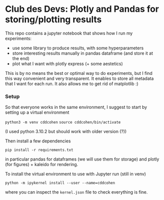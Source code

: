 # Club des Devs: Plotly and Pandas for storing/plotting results

This repo contains a jupyter notebook that shows how I run my experiments:
- use some library to produce results, with some hyperparameters
- store interesting results manually in pandas dataframe (and store it at the end)
- plot what I want with plotly express (+ some aestetics)

This is by no means the best or optimal way to do experiments, but I find this way convenient and very transparent. It enables to store all metadata that I want for each run. It also allows me to get rid of matplotlib :)

### Setup

So that everyone works in the same environment, I suggest to start by setting up a virtual environment

`python3 -m venv cddcohen`
`source cddcohen/bin/activate`

(I used python 3.10.2 but should work with older version (?))

Then install a few dependencies

`pip install -r requirements.txt`

in particular pandas for dataframes (we will use them for storage) and plotly (for figures) + kaleido for rendering.

To install the virtual environment to use with Jupyter run (still in venv)

`python -m ipykernel install --user --name=cddcohen`

where you can inspect the `kernel.json` file to check everything is fine.

